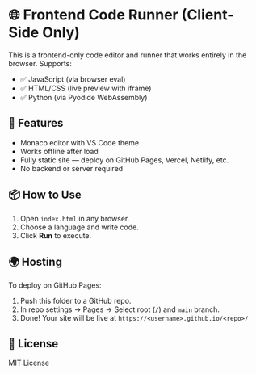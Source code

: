 
# 🌐 Frontend Code Runner (Client-Side Only)

This is a frontend-only code editor and runner that works entirely in the browser. Supports:

- ✅ JavaScript (via browser eval)
- ✅ HTML/CSS (live preview with iframe)
- ✅ Python (via Pyodide WebAssembly)

## 🚀 Features

- Monaco editor with VS Code theme
- Works offline after load
- Fully static site — deploy on GitHub Pages, Vercel, Netlify, etc.
- No backend or server required

## 📦 How to Use

1. Open `index.html` in any browser.
2. Choose a language and write code.
3. Click **Run** to execute.

## 🌍 Hosting

To deploy on GitHub Pages:

1. Push this folder to a GitHub repo.
2. In repo settings → Pages → Select root (`/`) and `main` branch.
3. Done! Your site will be live at `https://<username>.github.io/<repo>/`

## 📝 License

MIT License
